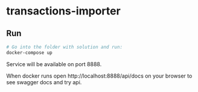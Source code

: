 # transactions-importer
## Run

```bash
# Go into the folder with solution and run:
docker-compose up
```
Service will be available on port 8888.

When docker runs open http://localhost:8888/api/docs on your browser to see swagger docs and try api.

